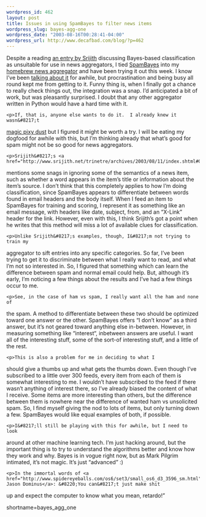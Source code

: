 ```yaml
--- 
wordpress_id: 462
layout: post
title: Issues in using SpamBayes to filter news items
wordpress_slug: bayes-agg-one
wordpress_date: "2003-08-16T00:28:41-04:00"
wordpress_url: http://www.decafbad.com/blog/?p=462
---
```

<p>Despite a reading <a href="http://www.srijith.net/trinetre/archives/2003/08/11/index.shtml#000373">an entry by Srijith</a>
discussing Bayes-based classification as unsuitable
for use in news aggregators, I tied <a href="http://www.spambayes.org">SpamBayes</a>
into my <a href="http://www.decafbad.com/viewcvs.cgi/dbagg/">homebrew news aggregator</a>
and have been trying it out this week.  I know I&#8217;ve been <a href="http://www.decafbad.com/blog/geek/syndicated_whuffie.phtml">talking about it</a>
for awhile, but procrastination and being busy all round kept me from getting
to it.  Funny thing is, when I finally got a chance to really check things out,
the integration was a snap.  I&#8217;d anticipated a bit of work, but was pleasantly
surprised.  I doubt that any other aggregator written in
Python would have a hard time with it.</p>

	<p>If, that is, anyone else wants to do it.  I already knew it wasn&#8217;t
<a href="http://diveintomark.org/archives/2003/07/07/linkdumps_are_like_sex">magic pixy dust</a>
but I figured it might be worth a try.  I will be eating my dogfood
for awhile with this, but I&#8217;m thinking already that what&#8217;s good for spam
might not be so good for news aggregators.</p>

	<p>Srijith&#8217;s <a href="http://www.srijith.net/trinetre/archives/2003/08/11/index.shtml#000373">post</a>
mentions some snags in ignoring some of the semantics of a news item,
such as whether a word appears in the item&#8217;s title or information about
the item&#8217;s source.  I don&#8217;t think that this completely
applies to how I&#8217;m doing classification, since SpamBayes appears to
differentiate between words found in email headers and the body itself.
When I feed an item to SpamBayes for training and scoring, I represent
it as something like an email message, with headers like date, subject,
from, and an &#8220;X-Link&#8221; header for the link.  However, even with this,
I think Srijith&#8217;s got a point when he writes that this method will miss
a lot of available clues for classification.</p>

	<p>Unlike Srijith&#8217;s examples, though, I&#8217;m not trying to train my
aggregator to sift entries into any specific categories.  So far, I&#8217;ve
been trying to get it to discriminate between what I really want to
read, and what I&#8217;m not so interested in.  So, I figured that something
which can learn the difference between spam and normal email could help.
But, although it&#8217;s early, I&#8217;m noticing a few things about the results and
I&#8217;ve had a few things occur to me.</p>

	<p>See, in the case of ham vs spam, I really want all the ham and none of
the spam.  A method to differentiate between these two should be
optimized toward one answer or the other.  SpamBayes offers &#8220;I don&#8217;t
know&#8221; as a third answer, but it&#8217;s not geared toward anything else
in-between.  However, in measuring something like &#8220;interest&#8220;,
inbetween answers are useful.  I want all of the interesting stuff,
some of the sort-of interesting stuff, and a little of the rest.</p>

	<p>This is also a problem for me in deciding to what I
should give a thumbs up and what gets the thumbs down.  Even though
I&#8217;ve subscribed to a little over 300 feeds, every item from each of
them is somewhat interesting to me.  I wouldn&#8217;t have subscribed to the
feed if there wasn&#8217;t anything of interest there, so I&#8217;ve already
biased the content of what I receive.  Some items are more interesting
than others, but the difference between them is nowhere near the
difference of wanted ham vs unsolicited spam.  So, I find myself
giving the nod to lots of items, but only turning down a few.
SpamBayes would like equal examples of both, if possible.</p>

	<p>I&#8217;ll still be playing with this for awhile, but I need to look
around at other machine learning tech.  I&#8217;m just hacking around,
but the important thing is to try to understand the algorithms
better and know how they work and why.  Bayes is in vogue right now,
but as Mark Pilgrim intimated, it&#8217;s not magic.  It&#8217;s just &#8220;advanced&#8221; :)</p>

	<p>In the immortal words of <a href="http://www.spidereyeballs.com/os6/set3/small_os6_d3_3596_sm.html">Mark Jason Dominus</a>: &#8220;You can&#8217;t just make shit
up and expect the computer to know what you mean, retardo!&#8221; </p>
<!--more-->
shortname=bayes_agg_one
